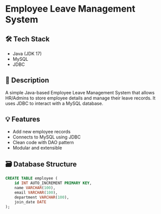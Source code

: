 # Employee Leave Management System

## 🛠 Tech Stack
- Java (JDK 17)
- MySQL
- JDBC

## 📌 Description
A simple Java-based Employee Leave Management System that allows HR/Admins to store employee details and manage their leave records. It uses JDBC to interact with a MySQL database.

## 💡 Features
- Add new employee records
- Connects to MySQL using JDBC
- Clean code with DAO pattern
- Modular and extensible

## 🗃 Database Structure
```sql
CREATE TABLE employee (
    id INT AUTO_INCREMENT PRIMARY KEY,
    name VARCHAR(100),
    email VARCHAR(100),
    department VARCHAR(100),
    join_date DATE
);
